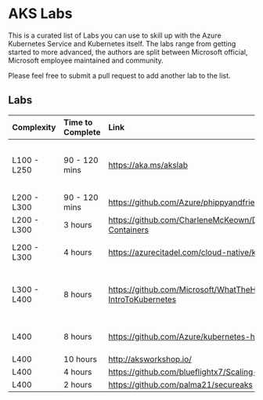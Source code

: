 # AKS Labs

This is a curated list of Labs you can use to skill up with the Azure Kubernetes Service and Kubernetes itself.
The labs range from getting started to more advanced, the authors are split between Microsoft official, Microsoft employee maintained and community.

Please feel free to submit a pull request to add another lab to the list.

## Labs
| Complexity   | Time to Complete | Link              | Top 5 Topic Areas |
|:-------------|:-----------------|:------------------|:------------------|
| L100 - L250  | 90 - 120 mins | https://aka.ms/akslab                       | Cluster Creation, intro to kubectl, Yaml composition, Deployments and Helm  |
| L200 - L300  | 90 - 120 mins | https://github.com/Azure/phippyandfriends   | Ingress, Scaling, DevOps, Draft    |
| L200 - L300  | 3 hours | https://github.com/CharleneMcKeown/DevOps-and-Containers | DevOps, CI/CD |
| L200 - L300  | 4 hours | https://azurecitadel.com/cloud-native/kubernetes/ | Registry, Deployments, State, Scaling |
| L300 - L400  | 8 hours | https://github.com/Microsoft/WhatTheHack/tree/master/001-IntroToKubernetes | Networking, Storage, Upgrades/Rollbacks, Monitoring and Helm |
| L400 | 8 hours | https://github.com/Azure/kubernetes-hackfest | CI/CD, Monitoring, Security, ACI and Service Mesh |
| L400 | 10 hours | http://aksworkshop.io/ | |
| L400 | 4 hours | https://github.com/blueflightx7/Scaling-AKS-Istio | Istio on AKS
| L400 | 2 hours | https://github.com/palma21/secureaks | Security, Ingress |
